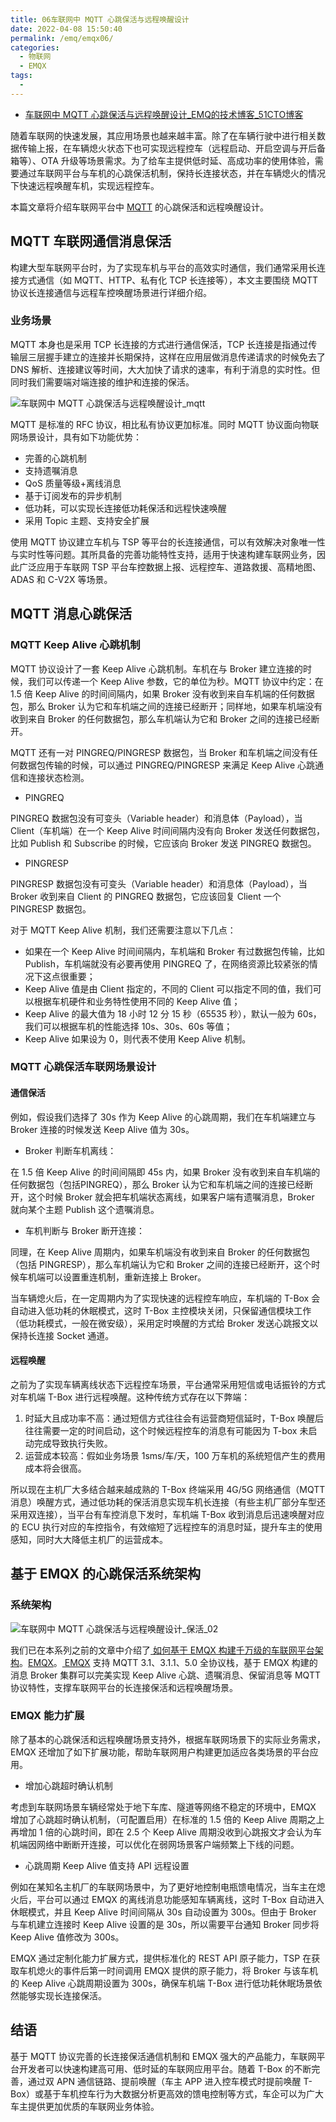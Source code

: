 ```yaml
---
title: 06车联网中 MQTT 心跳保活与远程唤醒设计
date: 2022-04-08 15:50:40
permalink: /emq/emqx06/
categories: 
  - 物联网
  - EMQX
tags: 
  - 
---
```


- [车联网中 MQTT 心跳保活与远程唤醒设计_EMQ的技术博客_51CTO博客](https://blog.51cto.com/u_15204296/5415179)

随着车联网的快速发展，其应用场景也越来越丰富。除了在车辆行驶中进行相关数据传输上报，在车辆熄火状态下也可实现远程控车（远程启动、开启空调与开后备箱等）、OTA 升级等场景需求。为了给车主提供低时延、高成功率的使用体验，需要通过车联网平台与车机的心跳保活机制，保持长连接状态，并在车辆熄火的情况下快速远程唤醒车机，实现远程控车。

本篇文章将介绍车联网平台中 [ MQTT](https://www.emqx.com/zh/mqtt) 的心跳保活和远程唤醒设计。

## MQTT 车联网通信消息保活

构建大型车联网平台时，为了实现车机与平台的高效实时通信，我们通常采用长连接方式通信（如 MQTT、HTTP、私有化 TCP 长连接等），本文主要围绕 MQTT 协议长连接通信与远程车控唤醒场景进行详细介绍。

### 业务场景

MQTT 本身也是采用 TCP 长连接的方式进行通信保活，TCP 长连接是指通过传输层三层握手建立的连接并长期保持，这样在应用层做消息传递请求的时候免去了 DNS 解析、连接建议等时间，大大加快了请求的速率，有利于消息的实时性。但同时我们需要端对端连接的维护和连接的保活。

![车联网中 MQTT 心跳保活与远程唤醒设计_mqtt](https://s7.51cto.com/images/202206/98b9577755006797fcb916bf41a52797dced31.png?x-oss-process=image/watermark,size_14,text_QDUxQ1RP5Y2a5a6i,color_FFFFFF,t_30,g_se,x_10,y_10,shadow_20,type_ZmFuZ3poZW5naGVpdGk=,x-oss-process=image/resize,m_fixed,w_1184)

MQTT 是标准的 RFC 协议，相比私有协议更加标准。同时 MQTT 协议面向物联网场景设计，具有如下功能优势：

- 完善的心跳机制
- 支持遗嘱消息
- QoS 质量等级+离线消息
- 基于订阅发布的异步机制
- 低功耗，可以实现长连接低功耗保活和远程快速唤醒
- 采用 Topic 主题、支持安全扩展

使用 MQTT 协议建立车机与 TSP 等平台的长连接通信，可以有效解决对象唯一性与实时性等问题。其所具备的完善功能特性支持，适用于快速构建车联网业务，因此广泛应用于车联网 TSP 平台车控数据上报、远程控车、道路救援、高精地图、ADAS 和 C-V2X 等场景。

## MQTT 消息心跳保活

### MQTT Keep Alive 心跳机制

MQTT 协议设计了一套 Keep Alive 心跳机制。车机在与 Broker 建立连接的时候，我们可以传递一个 Keep Alive 参数，它的单位为秒。MQTT 协议中约定：在 1.5 倍 Keep Alive 的时间间隔内，如果 Broker 没有收到来自车机端的任何数据包，那么 Broker 认为它和车机端之间的连接已经断开；同样地，如果车机端没有收到来自 Broker 的任何数据包，那么车机端认为它和 Broker 之间的连接已经断开。

MQTT 还有一对 PINGREQ/PINGRESP 数据包，当 Broker 和车机端之间没有任何数据包传输的时候，可以通过 PINGREQ/PINGRESP 来满足 Keep Alive 心跳通信和连接状态检测。

- PINGREQ

PINGREQ 数据包没有可变头（Variable header）和消息体（Payload），当 Client（车机端）在一个 Keep Alive 时间间隔内没有向 Broker 发送任何数据包，比如 Publish 和 Subscribe 的时候，它应该向 Broker 发送 PINGREQ 数据包。

- PINGRESP

PINGRESP 数据包没有可变头（Variable header）和消息体（Payload），当 Broker 收到来自 Client 的 PINGREQ 数据包，它应该回复 Client 一个 PINGRESP 数据包。

对于 MQTT Keep Alive 机制，我们还需要注意以下几点：

- 如果在一个 Keep Alive 时间间隔内，车机端和 Broker 有过数据包传输，比如 Publish，车机端就没有必要再使用 PINGREQ 了，在网络资源比较紧张的情况下这点很重要；
- Keep Alive 值是由 Client 指定的，不同的 Client 可以指定不同的值，我们可以根据车机硬件和业务特性使用不同的 Keep Alive 值；
- Keep Alive 的最大值为 18 小时 12 分 15 秒（65535 秒），默认一般为 60s，我们可以根据车机的性能选择 10s、30s、60s 等值；
- Keep Alive 如果设为 0，则代表不使用 Keep Alive 机制。

### MQTT 心跳保活车联网场景设计

#### 通信保活

例如，假设我们选择了 30s 作为 Keep Alive 的心跳周期，我们在车机端建立与 Broker 连接的时候发送 Keep Alive 值为 30s。

- Broker 判断车机离线：

在 1.5 倍 Keep Alive 的时间间隔即 45s 内，如果 Broker 没有收到来自车机端的任何数据包（包括PINGREQ），那么 Broker 认为它和车机端之间的连接已经断开，这个时候 Broker 就会把车机端状态离线，如果客户端有遗嘱消息，Broker 就向某个主题 Publish 这个遗嘱消息。

- 车机判断与 Broker 断开连接：

同理，在 Keep Alive 周期内，如果车机端没有收到来自 Broker 的任何数据包（包括 PINGRESP），那么车机端认为它和 Broker 之间的连接已经断开，这个时候车机端可以设置重连机制，重新连接上 Broker。

当车辆熄火后，在一定周期内为了实现快速的远程控车响应，车机端的 T-Box 会自动进入低功耗的休眠模式，这时 T-Box 主控模块关闭，只保留通信模块工作（低功耗模式，一般在微安级），采用定时唤醒的方式给 Broker 发送心跳报文以保持长连接 Socket 通道。

#### 远程唤醒

之前为了实现车辆离线状态下远程控车场景，平台通常采用短信或电话振铃的方式对车机端 T-Box 进行远程唤醒。这种传统方式存在以下弊端：

1. 时延大且成功率不高：通过短信方式往往会有运营商短信延时，T-Box 唤醒后往往需要一定的时间启动，这个时候远程控车的消息有可能因为 T-box 未启动完成导致执行失败。
2. 运营成本较高：假如业务场景 1sms/车/天，100 万车机的系统短信产生的费用成本将会很高。

所以现在主机厂大多结合越来越成熟的 T-Box 终端采用 4G/5G 网络通信（MQTT消息）唤醒方式，通过低功耗的保活消息实现车机长连接（有些主机厂部分车型还采用双连接），当平台有车控消息下发时，车机端 T-Box 收到消息后迅速唤醒对应的 ECU 执行对应的车控指令，有效缩短了远程控车的消息时延，提升车主的使用感知，同时大大降低主机厂的运营成本。

## 基于 EMQX 的心跳保活系统架构

### 系统架构



![车联网中 MQTT 心跳保活与远程唤醒设计_保活_02](https://s9.51cto.com/images/202206/981c990445026a1e8264776fd733285b6842f4.png?x-oss-process=image/watermark,size_14,text_QDUxQ1RP5Y2a5a6i,color_FFFFFF,t_30,g_se,x_10,y_10,shadow_20,type_ZmFuZ3poZW5naGVpdGk=,x-oss-process=image/resize,m_fixed,w_1184)

我们已在本系列之前的文章中介绍了[ 如何基于 EMQX 构建千万级的车联网平台架构](https://www.emqx.com/zh/blog/mqtt-messaging-platform-for-internet-of-vehicles)。[EMQX](https://www.emqx.com/zh/products/emqx)。[ EMQX](https://www.emqx.com/zh/products/emqx) 支持 MQTT 3.1、3.1.1、5.0 全协议栈，基于 EMQX 构建的消息 Broker 集群可以完美实现 Keep Alive 心跳、遗嘱消息、保留消息等 MQTT 协议特性，支撑车联网平台的长连接保活和远程唤醒场景。

### EMQX 能力扩展

除了基本的心跳保活和远程唤醒场景支持外，根据车联网场景下的实际业务需求，EMQX 还增加了如下扩展功能，帮助车联网用户构建更加适应各类场景的平台应用。

- 增加心跳超时确认机制

考虑到车联网场景车辆经常处于地下车库、隧道等网络不稳定的环境中，EMQX 增加了心跳超时确认机制，（可配置启用）在标准的 1.5 倍的 Keep Alive 周期之上再增加 1 倍的心跳时间，即在 2.5 个 Keep Alive 周期没收到心跳报文才会认为车机端因网络中断断开连接，可以优化在弱网场景客户端频繁上下线的问题。

- 心跳周期 Keep Alive 值支持 API 远程设置

例如在某知名主机厂的车联网场景中，为了更好地控制电瓶馈电情况，当车主在熄火后，平台可以通过 EMQX 的离线消息功能感知车辆离线，这时 T-Box 自动进入休眠模式，并且 Keep Alive 时间间隔从 30s 自动设置为 300s。但由于 Broker 与车机建立连接时 Keep Alive 设置的是 30s，所以需要平台通知 Broker 同步将 Keep Alive 值修改为 300s。

EMQX 通过定制化能力扩展方式，提供标准化的 REST API 原子能力，TSP 在获取车机熄火的事件后第一时间调用 EMQX 提供的原子能力，将 Broker 与该车机的 Keep Alive 心跳周期设置为 300s，确保车机端 T-Box 进行低功耗休眠场景依然能够实现长连接保活。

## 结语

基于 MQTT 协议完善的长连接保活通信机制和 EMQX 强大的产品能力，车联网平台开发者可以快速构建高可用、低时延的车联网应用平台。随着 T-Box 的不断完善，通过双 APN 通信链路、提前唤醒（车主 APP 进入控车模式时提前唤醒 T-Box）或基于车机控车行为大数据分析更高效的馈电控制等方式，车企可以为广大车主提供更加优质的车联网业务体验。